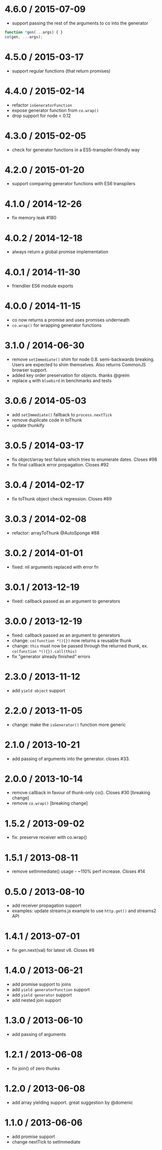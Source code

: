 4.6.0 / 2015-07-09================== * support passing the rest of the arguments to co into the generator ```js function *gen(...args) { } co(gen, ...args); ```4.5.0 / 2015-03-17================== * support regular functions (that return promises)4.4.0 / 2015-02-14================== * refactor `isGeneratorFunction` * expose generator function from `co.wrap()` * drop support for node < 0.124.3.0 / 2015-02-05================== * check for generator functions in a ES5-transpiler-friendly way4.2.0 / 2015-01-20================== * support comparing generator functions with ES6 transpilers4.1.0 / 2014-12-26================== * fix memory leak #1804.0.2 / 2014-12-18================== * always return a global promise implementation4.0.1 / 2014-11-30================== * friendlier ES6 module exports4.0.0 / 2014-11-15================== * co now returns a promise and uses promises underneath * `co.wrap()` for wrapping generator functions3.1.0 / 2014-06-30================== * remove `setImmediate()` shim for node 0.8. semi-backwards breaking.   Users are expected to shim themselves. Also returns CommonJS browser support. * added key order preservation for objects. thanks @greim * replace `q` with `bluebird` in benchmarks and tests3.0.6 / 2014-05-03================== * add `setImmediate()` fallback to `process.nextTick` * remove duplicate code in toThunk * update thunkify3.0.5 / 2014-03-17================== * fix object/array test failure which tries to enumerate dates. Closes #98 * fix final callback error propagation. Closes #923.0.4 / 2014-02-17================== * fix toThunk object check regression. Closes #893.0.3 / 2014-02-08================== * refactor: arrayToThunk @AutoSponge #883.0.2 / 2014-01-01================== * fixed: nil arguments replaced with error fn3.0.1 / 2013-12-19================== * fixed: callback passed as an argument to generators3.0.0 / 2013-12-19================== * fixed: callback passed as an argument to generators * change: `co(function *(){})` now returns a reusable thunk * change: `this` must now be passed through the returned thunk, ex. `co(function *(){}).call(this)` * fix "generator already finished" errors2.3.0 / 2013-11-12================== * add `yield object` support2.2.0 / 2013-11-05================== * change: make the `isGenerator()` function more generic2.1.0 / 2013-10-21================== * add passing of arguments into the generator. closes #33.2.0.0 / 2013-10-14================== * remove callback in favour of thunk-only co(). Closes #30 [breaking change] * remove `co.wrap()` [breaking change]1.5.2 / 2013-09-02================== * fix: preserve receiver with co.wrap()1.5.1 / 2013-08-11================== * remove setImmediate() usage - ~110% perf increase. Closes #140.5.0 / 2013-08-10================== * add receiver propagation support * examples: update streams.js example to use `http.get()` and streams2 API1.4.1 / 2013-07-01================== * fix gen.next(val) for latest v8. Closes #81.4.0 / 2013-06-21================== * add promise support to joins * add `yield generatorFunction` support * add `yield generator` support * add nested join support1.3.0 / 2013-06-10================== * add passing of arguments1.2.1 / 2013-06-08================== * fix join() of zero thunks1.2.0 / 2013-06-08================== * add array yielding support. great suggestion by @domenic1.1.0 / 2013-06-06================== * add promise support * change nextTick to setImmediate